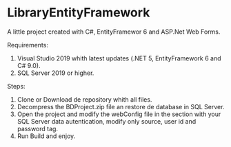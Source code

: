 # LibraryEntityFramework
A little project created with C#, EntityFramewor 6 and ASP.Net Web Forms.

Requirements:
1. Visual Studio 2019 whith latest updates (.NET 5, EntityFramework 6 and C# 9.0).
2. SQL Server 2019 or higher.

Steps:
1. Clone or Download de repository whith all files.
2. Decompress the BDProject.zip file an restore de database in SQL Server.
3. Open the project and modify the webConfig file in the section <connectionStrings> with your SQL Server data autentication, modify only source, user id and password tag.
4. Run Build and enjoy.
